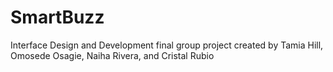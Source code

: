 # SmartBuzz
Interface Design and Development final group project created by Tamia Hill, Omosede Osagie, Naiha Rivera, and Cristal Rubio
